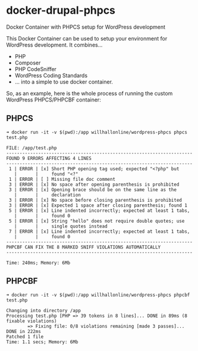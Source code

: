 # docker-drupal-phpcs

Docker Container with PHPCS setup for WordPress development

This Docker Container can be used to setup your environment for WordPress development. It combines...

* PHP
* Composer
* PHP CodeSniffer
* WordPress Coding Standards
* ... into a simple to use docker container.

So, as an example, here is the whole process of running the custom WordPress PHPCS/PHPCBF container:

## PHPCS
```➜ docker run -it -v $(pwd):/app willhallonline/wordpress-phpcs phpcs test.php```

```
FILE: /app/test.php
----------------------------------------------------------------------
FOUND 9 ERRORS AFFECTING 4 LINES
----------------------------------------------------------------------
 1 | ERROR | [x] Short PHP opening tag used; expected "<?php" but
   |       |     found "<?"
 1 | ERROR | [ ] Missing file doc comment
 3 | ERROR | [x] No space after opening parenthesis is prohibited
 3 | ERROR | [x] Opening brace should be on the same line as the
   |       |     declaration
 3 | ERROR | [x] No space before closing parenthesis is prohibited
 3 | ERROR | [x] Expected 1 space after closing parenthesis; found 1
 5 | ERROR | [x] Line indented incorrectly; expected at least 1 tabs,
   |       |     found 0
 5 | ERROR | [x] String "hello" does not require double quotes; use
   |       |     single quotes instead
 7 | ERROR | [x] Line indented incorrectly; expected at least 1 tabs,
   |       |     found 0
----------------------------------------------------------------------
PHPCBF CAN FIX THE 8 MARKED SNIFF VIOLATIONS AUTOMATICALLY
----------------------------------------------------------------------

Time: 240ms; Memory: 6Mb
```

## PHPCBF

```➜ docker run -it -v $(pwd):/app willhallonline/wordpress-phpcs phpcbf test.php```

```
Changing into directory /app
Processing test.php [PHP => 39 tokens in 8 lines]... DONE in 89ms (8 fixable violations)
        => Fixing file: 0/8 violations remaining [made 3 passes]... DONE in 222ms
Patched 1 file
Time: 1.1 secs; Memory: 6Mb
```
